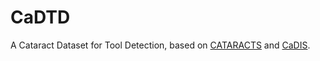 # CaDTD
A Cataract Dataset for Tool Detection, based on [CATARACTS](https://cataracts.grand-challenge.org/Data/) and [CaDIS](https://cataracts.grand-challenge.org/CaDIS/).
